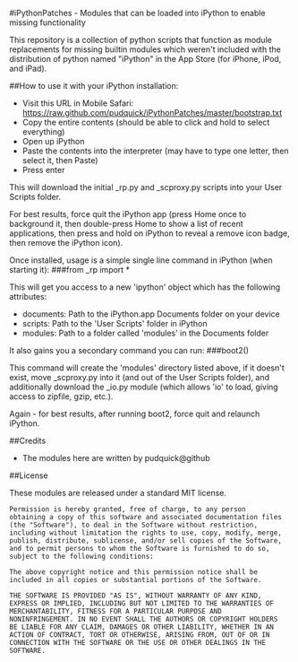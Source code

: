 #iPythonPatches - Modules that can be loaded into iPython to enable missing functionality

This repository is a collection of python scripts that function as module replacements for missing builtin modules which weren't included with the distribution of python named "iPython" in the App Store (for iPhone, iPod, and iPad).

##How to use it with your iPython installation:

- Visit this URL in Mobile Safari: https://raw.github.com/pudquick/iPythonPatches/master/bootstrap.txt
- Copy the entire contents (should be able to click and hold to select everything)
- Open up iPython
- Paste the contents into the interpreter (may have to type one letter, then select it, then Paste)
- Press enter

This will download the initial _rp.py and _scproxy.py scripts into your User Scripts folder.

For best results, force quit the iPython app (press Home once to background it, then double-press Home to show a list of recent applications, then press and hold on iPython to reveal a remove icon badge, then remove the iPython icon).

Once installed, usage is a simple single line command in iPython (when starting it):
###from _rp import *


This will get you access to a new 'ipython' object which has the following attributes:

- documents: Path to the iPython.app Documents folder on your device
- scripts: Path to the 'User Scripts' folder in iPython
- modules: Path to a folder called 'modules' in the Documents folder

It also gains you a secondary command you can run:
###boot2()


This command will create the 'modules' directory listed above, if it doesn't exist, move _scproxy.py into it (and out of the User Scripts folder), and additionally download the _io.py module (which allows 'io' to load, giving access to zipfile, gzip, etc.).

Again - for best results, after running boot2, force quit and relaunch iPython.


##Credits

- The modules here are written by pudquick@github 

##License

These modules are released under a standard MIT license.

	Permission is hereby granted, free of charge, to any person
	obtaining a copy of this software and associated documentation files
	(the "Software"), to deal in the Software without restriction,
	including without limitation the rights to use, copy, modify, merge,
	publish, distribute, sublicense, and/or sell copies of the Software,
	and to permit persons to whom the Software is furnished to do so,
	subject to the following conditions:

	The above copyright notice and this permission notice shall be
	included in all copies or substantial portions of the Software.

	THE SOFTWARE IS PROVIDED "AS IS", WITHOUT WARRANTY OF ANY KIND,
	EXPRESS OR IMPLIED, INCLUDING BUT NOT LIMITED TO THE WARRANTIES OF
	MERCHANTABILITY, FITNESS FOR A PARTICULAR PURPOSE AND
	NONINFRINGEMENT. IN NO EVENT SHALL THE AUTHORS OR COPYRIGHT HOLDERS
	BE LIABLE FOR ANY CLAIM, DAMAGES OR OTHER LIABILITY, WHETHER IN AN
	ACTION OF CONTRACT, TORT OR OTHERWISE, ARISING FROM, OUT OF OR IN
	CONNECTION WITH THE SOFTWARE OR THE USE OR OTHER DEALINGS IN THE
	SOFTWARE.

